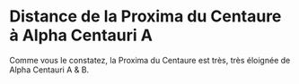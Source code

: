 # Distance de la Proxima du Centaure à Alpha Centauri A

Comme vous le constatez, la Proxima du Centaure est très, très éloignée de Alpha
Centauri A & B.
